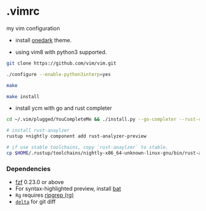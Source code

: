 # .vimrc
my vim configuration

- install [onedark][onedark] theme.

- using vim8 with python3 supported.
```sh
git clone https://github.com/vim/vim.git

./configure --enable-python3interp=yes

make

make install
```

-  install ycm with go and rust completer
```sh
cd ~/.vim/plugged/YouCompleteMe && ./install.py --go-completer --rust-completer

# install rust-anaylzer
rustup +nightly component add rust-analyzer-preview

# if use stable toolchains, copy `rust-anaylzer` to stable.
cp $HOME/.rustup/toolchains/nightly-x86_64-unknown-linux-gnu/bin/rust-analyzer $HOME/.rustup/toolchains/stable-x86_64-unknown-linux-gnu/bin
```

### Dependencies

- [fzf][fzf-main] 0.23.0 or above
- For syntax-highlighted preview, install [bat](https://github.com/sharkdp/bat)
- `Rg` requires [ripgrep (rg)][rg]
- [`delta`][delta] for git diff 

[delta]: https://github.com/dandavison/delta
[fzf-main]: https://github.com/junegunn/fzf
[rg]:    https://github.com/BurntSushi/ripgrep
[onedark]: https://github.com/joshdick/onedark.vim
